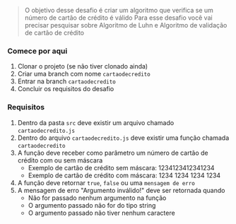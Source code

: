 > O objetivo desse desafio é criar um algoritmo que verifica se um número de cartão de crédito é válido 
> Para esse desafio você vai precisar pesquisar sobre Algoritmo de Luhn e Algoritmo de validação de cartão de crédito

### Comece por aqui
1. Clonar o projeto (se não tiver clonado ainda)
2. Criar uma branch com nome `cartaodecredito`
3. Entrar na branch `cartaodecredito`
4. Concluir os requisitos do desafio

### Requisitos
1. Dentro da pasta `src` deve existir um arquivo chamado `cartaodecredito.js`
2. Dentro do arquivo `cartaodecredito.js` deve existir uma função chamada `cartaodecredito`
3. A função deve receber como parâmetro um número de cartão de crédito com ou sem máscara
    - Exemplo de cartão de crédito sem máscara: 1234123412341234
    - Exemplo de cartão de crédito com máscara: 1234 1234 1234 1234
4. A função deve retornar `true`, `false` ou uma `mensagem de erro`
5. A mensagem de erro "Argumento inválido!" deve ser retornada quando
    - Não for passado nenhum argumento na função
    - O argumento passado não for do tipo string
    - O argumento passado não tiver nenhum caractere
